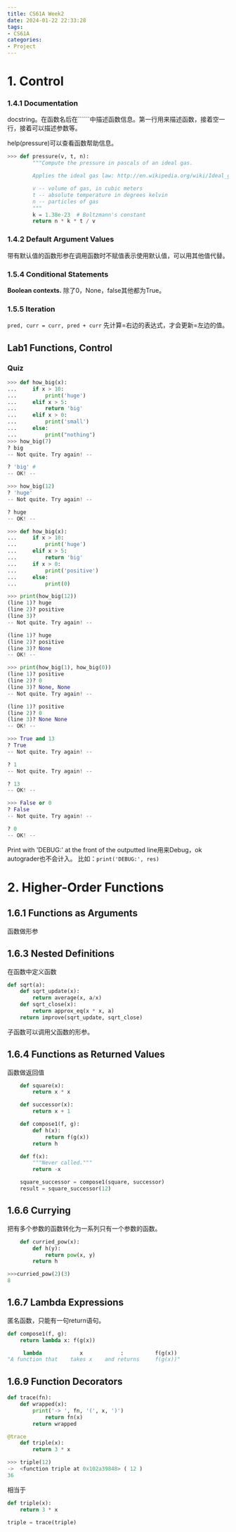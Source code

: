 ```yaml
---
title: CS61A Week2
date: 2024-01-22 22:33:28
tags:
- CS61A
categories:
- Project
---
```


# 1. Control

### 1.4.1 Documentation

docstring。在函数名后在``````中描述函数信息。第一行用来描述函数，接着空一行，接着可以描述参数等。

help(pressure)可以查看函数帮助信息。

```py
>>> def pressure(v, t, n):
        """Compute the pressure in pascals of an ideal gas.

        Applies the ideal gas law: http://en.wikipedia.org/wiki/Ideal_gas_law

        v -- volume of gas, in cubic meters
        t -- absolute temperature in degrees kelvin
        n -- particles of gas
        """
        k = 1.38e-23  # Boltzmann's constant
        return n * k * t / v
```

### 1.4.2 Default Argument Values

带有默认值的函数形参在调用函数时不赋值表示使用默认值，可以用其他值代替。

### 1.5.4 Conditional Statements

**Boolean contexts.** 除了0，None，false其他都为True。

### 1.5.5 Iteration

`pred, curr = curr, pred + curr` 先计算=右边的表达式，才会更新=左边的值。

## Lab1 Functions, Control

### Quiz

```py
>>> def how_big(x):
...     if x > 10:
...         print('huge')
...     elif x > 5:
...         return 'big'
...     elif x > 0:
...         print('small')
...     else:
...         print("nothing")
>>> how_big(7)
? big
-- Not quite. Try again! --

? 'big' #
-- OK! --

>>> how_big(12)
? 'huge'
-- Not quite. Try again! --

? huge
-- OK! --

>>> def how_big(x):
...     if x > 10:
...         print('huge')
...     elif x > 5:
...         return 'big'
...     if x > 0:
...         print('positive')
...     else:
...         print(0)

>>> print(how_big(12))
(line 1)? huge
(line 2)? positive
(line 3)?
-- Not quite. Try again! --

(line 1)? huge
(line 2)? positive
(line 3)? None
-- OK! --

>>> print(how_big(1), how_big(0))
(line 1)? positive
(line 2)? 0
(line 3)? None, None
-- Not quite. Try again! --

(line 1)? positive
(line 2)? 0
(line 3)? None None
-- OK! --
```

```py
>>> True and 13
? True
-- Not quite. Try again! --

? 1
-- Not quite. Try again! --

? 13
-- OK! --

>>> False or 0
? False
-- Not quite. Try again! --

? 0
-- OK! --
```

Print with 'DEBUG:' at the front of the outputted line用来Debug，ok autograder也不会计入。
比如：`print('DEBUG:', res)`

# 2. Higher-Order Functions

## 1.6.1 Functions as Arguments

函数做形参

## 1.6.3 Nested Definitions

在函数中定义函数

```py
def sqrt(a):
    def sqrt_update(x):
        return average(x, a/x)
    def sqrt_close(x):
        return approx_eq(x * x, a)
    return improve(sqrt_update, sqrt_close)
```

子函数可以调用父函数的形参。

## 1.6.4 Functions as Returned Values

函数做返回值

```py
    def square(x):
        return x * x

    def successor(x):
        return x + 1

    def compose1(f, g):
        def h(x):
            return f(g(x))
        return h

    def f(x):
        """Never called."""
        return -x

    square_successor = compose1(square, successor)
    result = square_successor(12)
```

## 1.6.6 Currying

把有多个参数的函数转化为一系列只有一个参数的函数。

```py
    def curried_pow(x):
        def h(y):
            return pow(x, y)
        return h

>>>curried_pow(2)(3)
8
```

## 1.6.7 Lambda Expressions

匿名函数，只能有一句return语句。

```py
def compose1(f, g):
    return lambda x: f(g(x))
```

```py
     lambda            x            :          f(g(x))
"A function that    takes x    and returns     f(g(x))"
```

## 1.6.9 Function Decorators

```py
def trace(fn):
    def wrapped(x):
        print('-> ', fn, '(', x, ')')
            return fn(x)
        return wrapped

@trace
    def triple(x):
        return 3 * x

>>> triple(12)
->  <function triple at 0x102a39848> ( 12 )
36
```

相当于

```py
def triple(x):
    return 3 * x

triple = trace(triple)
```

